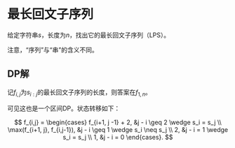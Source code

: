 # 最长回文子序列

给定字符串$s$，长度为$n$，找出它的最长回文子序列（LPS）。

注意，“序列”与“串”的含义不同。

## DP解

记$f_{i,j}$为$s_{i:j}$的最长回文子序列的长度，则答案在$f_{1,n}$。

可见这也是一个区间DP。状态转移如下：

$$
f_{i,j} = \begin{cases}
f_{i+1, j -1} + 2, &j - i \geq 2 \wedge s_i = s_j  \\
\max(f_{i+1, j}, f_{i,j-1}), &j - i \geq 1 \wedge s_i \neq s_j \\
2, &j - i = 1 \wedge s_i = s_j \\
1, &j - i = 0
\end{cases}.
$$
